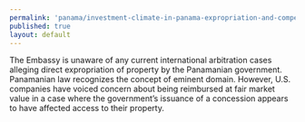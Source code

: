 ```yaml
---
permalink: 'panama/investment-climate-in-panama-expropriation-and-compensation.html'
published: true
layout: default
---
```

The Embassy is unaware of any current international arbitration cases alleging direct expropriation of property by the Panamanian government. Panamanian law recognizes the concept of eminent domain. However, U.S. companies have voiced concern about being reimbursed at fair market value in a case where the government’s issuance of a concession appears to have affected access to their property.
